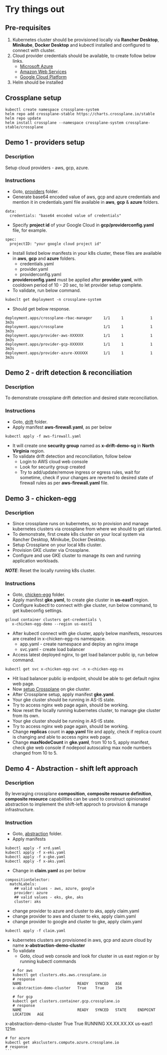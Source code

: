# Try things out

## Pre-requisites
1. Kubernetes cluster should be provisioned locally via **Rancher Desktop**, **Minikube**, **Docker Desktop** and kubectl installed and configured to connect with cluster.
2. Cloud provider credentials should be available, to create follow below links.
    - [Microsoft Azure](https://crossplane.io/docs/v1.10/cloud-providers/azure/azure-provider.html)
    - [Amazon Web Services](https://crossplane.io/docs/v1.10/cloud-providers/aws/aws-provider.html)
    - [Google Cloud Platform](https://crossplane.io/docs/v1.10/cloud-providers/gcp/gcp-provider.html)
3. Helm should be installed

## Crossplane setup<a name="x-setup"></a>
```
kubectl create namespace crossplane-system
helm repo add crossplane-stable https://charts.crossplane.io/stable
helm repo update
helm install crossplane --namespace crossplane-system crossplane-stable/crossplane
```

## Demo 1 - providers setup
### Description
Setup cloud providers - aws, gcp, azure.

### Instructions
- Goto, [providers](https://github.com/PublicisSapient/ps-clouddevopscoe-meetups/blob/main/webinars/Infrastructure%20Automation%20-%20Past%2C%20Present%20and%20Future/providers) folder.
- Generate base64 encoded value of aws, gcp and azure credentials and mention it in credentials.yaml file available in **aws**, **gcp** & **azure** folders.
```
data:
  credentials: "base64 encoded value of credentials"
```
- Specify **project id** of your Google Cloud in **gcp/providerconfig.yaml** file, for example.
```
spec:
  projectID: "your google cloud project id"
```
- Install listed below manifests in your k8s cluster, these files are available in **aws**, **gcp** and **azure** folders.
    - credentials.yaml
    - provider.yaml
    - providerconfig.yaml
- **providerconfig.yaml** must be applied after **provider.yaml**, with cooldown period of 10 - 20 sec, to let provider setup complete.
- To validate, run below command.
```
kubeclt get deployment -n crossplane-system
```
- Should get below response.
```
deployment.apps/crossplane-rbac-manager     1/1     1            1           3m3s
deployment.apps/crossplane                  1/1     1            1           3m3s
deployment.apps/provider-aws-XXXXXX         1/1     1            1           3m3s
deployment.apps/provider-gcp-XXXXXX         1/1     1            1           3m3s
deployment.apps/provider-azure-XXXXXX       1/1     1            1           3m3s
```

## Demo 2 - drift detection & reconciliation
### Description
To demonstrate crossplane drift detection and desired state reconciliation.

### Instructions
- Goto, [drift](https://github.com/PublicisSapient/ps-clouddevopscoe-meetups/blob/feature-crossplane-demo/webinars/Infrastructure%20Automation%20-%20Past%2C%20Present%20and%20Future/drift) folder.
- Apply manifest **aws-firewall.yaml**, as per below
```
kubectl apply -f aws-firewall.yaml
```
- It will create one **security group** named as **x-drift-demo-sg** in **North Virginia** region.
- To validate drift detection and reconciliation, follow below
    - Login to AWS cloud web console
    - Look for security group created
    - Try to add/update/remove ingress or egress rules, wait for sometime, check if your changes are reverted to desired state of firewall rules as per **aws-firewall.yaml** file.

## Demo 3 - chicken-egg
### Description
- Since crossplane runs on kubernetes, so to provision and manage kubernetes clusters via crossplane from where we should to get started.
- To demonstrate, first create k8s cluster on your local system via Rancher Desktop, Minikube, Docker Desktop.
- Setup Crossplane on your local k8s cluster.
- Provision GKE cluster via Crossplane.
- Configure and use GKE cluster to manage its own and running application workloads.

**_NOTE_**: Reset the locally running k8s cluster.

### Instructions
- Goto, [chicken-egg](https://github.com/PublicisSapient/ps-clouddevopscoe-meetups/blob/feature-crossplane-demo/webinars/Infrastructure%20Automation%20-%20Past%2C%20Present%20and%20Future/chicken-egg) folder.
- Apply manifest **gke.yaml**, to create gke cluster in **us-east1** region.
- Configure kubectl to connect with gke cluster, run below command, to get kubeconfig settings.
```
gcloud container clusters get-credentials \
   x-chicken-egg-demo --region us-east1
```
- After kubectl connect with gke cluster, apply below manifests, resources are created in x-chicken-egg-ns namespace.
    - app.yaml - create namespace and deploy an nginx image
    - svc.yaml - create load balancer
- Access latest deployed nginx, to get load balancer public ip, run below command.
```
kubectl get svc x-chicken-egg-svc -n x-chicken-egg-ns
```
- Hit load balancer public ip endpoint, should be able to get default nginx web page.
- Now [setup Crossplane](#x-setup) on gke cluster.
- After Crossplane setup, apply manifest **gke.yaml**.
- Your gke cluster should be running in AS-IS state.
- Try to access nginx web page again, should be working.
- Now reset the locally running kubernetes cluster, to manage gke cluster from its own.
- Your gke cluster should be running in AS-IS state.
- Try to access nginx web page again, should be working.
- Change **replicas** count in **app.yaml** file and apply, check if replica count is changing and able to access nginx web page.
- Change **maxNodeCount** in **gke.yaml**, from 10 to 5, apply manifest, check gke web console if nodepool autoscaling max node numbers changed from 10 to 5.

## Demo 4 - Abstraction - shift left approach
### Description
By leveraging crossplane **composition**, **composite resource definition**, **composite resource** capabilities can be used to construct opinionated abstraction to implement the shift-left approch to provision & manage infrastructure.

### Instruction
- Goto, [abstraction](https://github.com/PublicisSapient/ps-clouddevopscoe-meetups/blob/feature-crossplane-demo/webinars/Infrastructure%20Automation%20-%20Past%2C%20Present%20and%20Future/abstraction) folder.
- Apply manifests
```
kubectl apply -f xrd.yaml
kubectl apply -f x-eks.yaml
kubectl apply -f x-gke.yaml
kubectl apply -f x-aks.yaml
```
- Change in **claim.yaml** as per below
```
compositionSelector:
  matchLabels:
    ## valid values - aws, azure, google
    provider: azure
    ## valid values - eks, gke, aks
    cluster: aks
```
- change provider to azure and cluster to aks, apply claim.yaml
- change provider to aws and cluster to eks, apply claim.yaml
- change provider to google and cluster to gke, apply claim.yaml
```
kubectl apply -f claim.yaml
```
- kubernetes clusters are provisioned in aws, gcp and azure cloud by name **x-abstraction-demo-cluster**
- To validate
    - Goto, cloud web console and look for cluster in us east region or by running kubectl commands
    ```
    # for aws
    kubectl get clusters.eks.aws.crossplane.io
    # response
    NAME                         READY   SYNCED   AGE
    x-abstraction-demo-cluster   True    True     15m

    # for gcp
    kubectl get clusters.container.gcp.crossplane.io
    # response
    NAME                         READY   SYNCED   STATE     ENDPOINT        LOCATION   AGE
x-abstraction-demo-cluster   True    True     RUNNING   XX.XX.XX.XX     us-east1   121m

    # for azure
    kubectl get aksclusters.compute.azure.crossplane.io
    # response
    ```